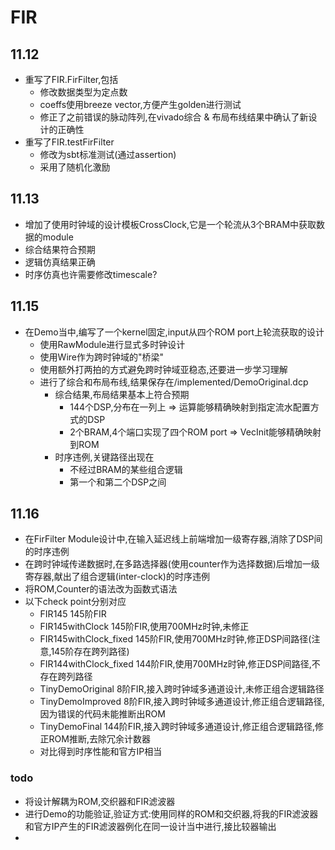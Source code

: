 # FIR

## 11.12

- 重写了FIR.FirFilter,包括
    - 修改数据类型为定点数
    - coeffs使用breeze vector,方便产生golden进行测试
    - 修正了之前错误的脉动阵列,在vivado综合 & 布局布线结果中确认了新设计的正确性
- 重写了FIR.testFirFilter
    - 修改为sbt标准测试(通过assertion)
    - 采用了随机化激励

## 11.13

- 增加了使用时钟域的设计模板CrossClock,它是一个轮流从3个BRAM中获取数据的module
- 综合结果符合预期
- 逻辑仿真结果正确
- 时序仿真也许需要修改timescale?

## 11.15

- 在Demo当中,编写了一个kernel固定,input从四个ROM port上轮流获取的设计
    - 使用RawModule进行显式多时钟设计
    - 使用Wire作为跨时钟域的"桥梁"
    - 使用额外打两拍的方式避免跨时钟域亚稳态,还要进一步学习理解
    - 进行了综合和布局布线,结果保存在/implemented/DemoOriginal.dcp
        - 综合结果,布局结果基本上符合预期
            - 144个DSP,分布在一列上 => 运算能够精确映射到指定流水配置方式的DSP
            - 2个BRAM,4个端口实现了四个ROM port => VecInit能够精确映射到ROM
        - 时序违例,关键路径出现在
            - 不经过BRAM的某些组合逻辑
            - 第一个和第二个DSP之间

## 11.16

- 在FirFilter Module设计中,在输入延迟线上前端增加一级寄存器,消除了DSP间的时序违例
- 在跨时钟域传递数据时,在多路选择器(使用counter作为选择数据)后增加一级寄存器,献出了组合逻辑(inter-clock)的时序违例
- 将ROM,Counter的语法改为函数式语法
- 以下check point分别对应
    - FIR145 145阶FIR
    - FIR145withClock 145阶FIR,使用700MHz时钟,未修正
    - FIR145withClock_fixed 145阶FIR,使用700MHz时钟,修正DSP间路径(注意,145阶存在跨列路径)
    - FIR144withClock_fixed 144阶FIR,使用700MHz时钟,修正DSP间路径,不存在跨列路径
    - TinyDemoOriginal 8阶FIR,接入跨时钟域多通道设计,未修正组合逻辑路径
    - TinyDemoImproved 8阶FIR,接入跨时钟域多通道设计,修正组合逻辑路径,因为错误的代码未能推断出ROM
    - TinyDemoFinal 144阶FIR,接入跨时钟域多通道设计,修正组合逻辑路径,修正ROM推断,去除冗余计数器
    - 对比得到时序性能和官方IP相当

### todo

- 将设计解耦为ROM,交织器和FIR滤波器
- 进行Demo的功能验证,验证方式:使用同样的ROM和交织器,将我的FIR滤波器和官方IP产生的FIR滤波器例化在同一设计当中进行,接比较器输出
- 